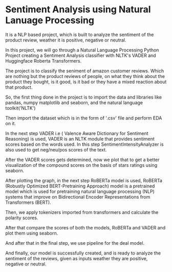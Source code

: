 # Sentiment Analysis using Natural Lanuage Processing
It is a NLP based project, which is built to analyze the sentiment of the product review, weather it is positive, negative or neutral.

In this project, we will go through a Natural Language Processing Python Project creating a Sentiment Analysis classifier with NLTK's VADER and Huggingface Roberta Transformers. 

The project is to classify the seniment of amazon customer reviews. Which are nothing but the product reviews of people, on what they think about the product they bought, is it good, is it bad or they have a mixed reaction about that product.

So, the first thing done in the project is to import the data and libraries like pandas, numpy matplotlib and seaborn, and the natural language toolkit('NLTK')

Then import the dataset which is in the form of '.csv' file and perform EDA on it.

In the next step VADER i.e ( Valence Aware Dictionary for Sentiment Reasoning) is used, VADER is an NLTK module that provides sentiment scores based on the words used. In this step SentimentIntensityAnalyzer is also used to get neg/neu/pos scores of the text.

After the VADER scores gets determined, now we plot that to get a better visualization of the compound scores on the basis of stars ratings using seaborn.

After plotting the graph, in the next step RoBERTa model is used, RoBERTa (Robustly Optimized BERT-Pretraining Approach) model is a pretrained model which is used for pretraining natural language processing (NLP) systems that improve on Bidirectional Encoder Representations from Transformers (BERT).

Then, we apply tokenizers imported from transformers and calculate the polarity scores.

After that compare the scores of both the models, RoBERTa and VADER and plot them using seaborn.

And after that in the final step, we use pipeline for the deal model.

And finally, our model is successfully created, and is ready to analyze the sentiment of the reviews, given as inputs weather they are positive, negative or neutral.

